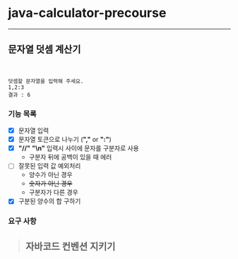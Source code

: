 # java-calculator-precourse 

---
## 문자열 덧셈 계산기
<br>

````
덧셈할 문자열을 입력해 주세요.
1,2:3
결과 : 6
````
###  기능 목록
 
- [x] 문자열 입력 
- [x] 문자열 토큰으로 나누기 (__","__ or __":"__)
- [x] __"//"__ __"\n"__ 입력시 사이에 문자를 구분자로 사용
  - 구분자 뒤에 공백이 있을 때 에러
- [ ] 잘못된 입력 값 예외처리
    - 양수가 아닌 경우
    - ~~숫자가 아닌 경우~~
    - 구분자가 다른 경우
- [x] 구분된 양수의 합 구하기

### 요구 사항
> 자바코드 컨벤션 지키기 <br>
> - 




  
  


